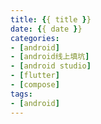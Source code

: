 ```yaml
---
title: {{ title }}
date: {{ date }}
categories:
- [android]
- [android线上填坑]
- [android studio]
- [flutter]
- [compose]
tags:
- [android]
---
```

